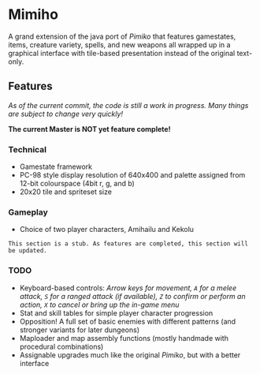 # Mimiho

A grand extension of the java port of *Pimiko* that features gamestates, items, creature variety, spells, and new weapons all wrapped up in a graphical interface with tile-based presentation instead of the original text-only.

## Features

*As of the current commit, the code is still a work in progress. Many things are subject to change very quickly!*

**The current Master is NOT yet feature complete!**

### Technical

- Gamestate framework
- PC-98 style display resolution of 640x400 and palette assigned from 12-bit colourspace (4bit r, g, and b)
- 20x20 tile and spriteset size

### Gameplay

- Choice of two player characters, Amihailu and Kekolu

`This section is a stub. As features are completed, this section will be updated.`

### TODO

- Keyboard-based controls: *Arrow keys for movement, `A` for a melee attack, `S` for a ranged attack (if available), `Z` to confirm or perform an action, `X` to cancel or bring up the in-game menu*
- Stat and skill tables for simple player character progression
- Opposition! A full set of basic enemies with different patterns (and stronger variants for later dungeons)
- Maploader and map assembly functions (mostly handmade with procedural combinations)
- Assignable upgrades much like the original *Pimiko*, but with a better interface